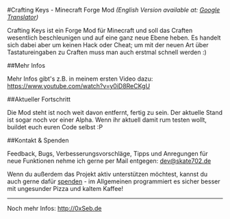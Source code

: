 #Crafting Keys - Minecraft Forge Mod
_(English Version available at: [Google Translator](https://translate.google.com/translate?act=url&depth=1&hl=en&ie=UTF8&prev=_t&rurl=translate.google.com&sl=de&tl=en&u=https://github.com/0xSeb/CraftingKeys))_

Crafting Keys ist ein Forge Mod für Minecraft und soll das Craften wesentlich beschleunigen und auf eine ganz neue Ebene heben. Es handelt sich dabei aber um keinen Hack oder Cheat; um mit der neuen Art über Tastatureingaben zu Craften muss man auch erstmal schnell werden :)


##Mehr Infos

Mehr Infos gibt's z.B. in meinem ersten Video dazu: https://www.youtube.com/watch?v=y0iD8ReCKgU


##Aktueller Fortschritt

Die Mod steht ist noch weit davon entfernt, fertig zu sein. Der aktuelle Stand ist sogar noch vor einer Alpha. Wenn ihr aktuell damit rum testen wollt, buildet euch euren Code selbst :P


##Kontakt & Spenden

Feedback, Bugs, Verbesserungsvorschläge, Tipps und Anregungen für neue Funktionen nehme ich gerne per Mail entgegen: dev@skate702.de

Wenn du außerdem das Projekt aktiv unterstützen möchtest, kannst du auch gerne dafür [spenden](https://www.twitchalerts.com/donate/skate702germany) - im Allgemeinen programmiert es sicher besser mit ungesunder Pizza und kaltem Kaffee!

--- 

Noch mehr Infos: http://0xSeb.de
